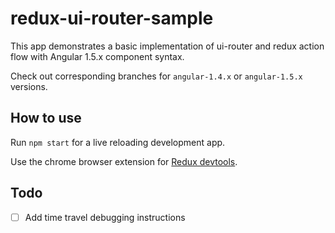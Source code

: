 # redux-ui-router-sample

This app demonstrates a basic implementation of ui-router and redux action flow with Angular 1.5.x component syntax.

Check out corresponding branches for `angular-1.4.x` or `angular-1.5.x` versions.

## How to use

Run `npm start` for a live reloading development app.

Use the chrome browser extension for [Redux devtools](https://github.com/zalmoxisus/redux-devtools-extension).

## Todo

* [ ] Add time travel debugging instructions
